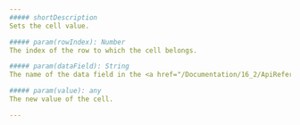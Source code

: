 ```yaml
---
##### shortDescription
Sets the cell value.

##### param(rowIndex): Number
The index of the row to which the cell belongs.

##### param(dataField): String
The name of the data field in the <a href="/Documentation/16_2/ApiReference/UI_Widgets/dxDataGrid/Configuration/#dataSource">dataSource</a>.

##### param(value): any
The new value of the cell.

---
```

